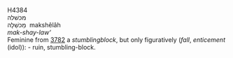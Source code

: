 <body>
  <p>H4384<br>  מכשׁלה  <br> מַכשֵׁלָה  ‎  makshêlâh  <br><i>mak-shay-law‘ </i><br>Feminine from <a href="h3782.htm">3782</a>  a <i>stumblingblock</i>, but only figuratively (<i>fall</i>, <i>enticement</i> (idol)): - ruin, stumbling-block.<br></p>
 </body>